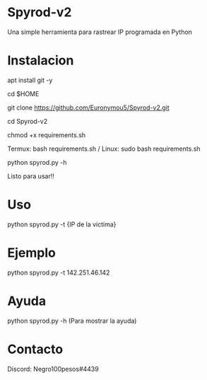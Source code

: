 # Spyrod-v2
Una simple herramienta para rastrear IP programada en Python

# Instalacion
apt install git -y

cd $HOME

git clone https://github.com/Euronymou5/Spyrod-v2.git

cd Spyrod-v2

chmod +x requirements.sh

Termux: bash requirements.sh / Linux: sudo bash requirements.sh

python spyrod.py -h

Listo para usar!!

# Uso
python spyrod.py -t {IP de la victima}
# Ejemplo
python spyrod.py -t 142.251.46.142
# Ayuda
python spyrod.py -h (Para mostrar la ayuda)

# Contacto
Discord: Negro100pesos#4439
